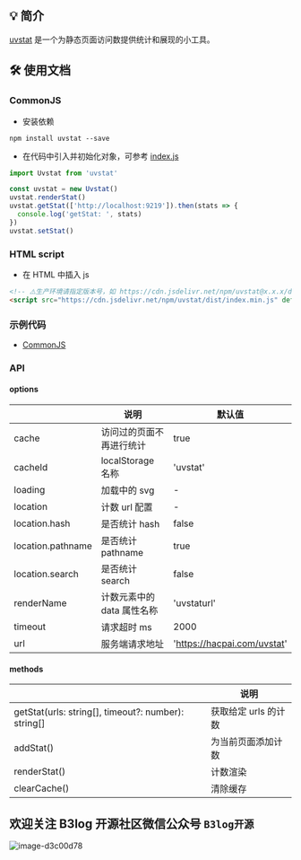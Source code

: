 ## 💡 简介

[uvstat](https://github.com/Vanessa219/uvstat) 是一个为静态页面访问数提供统计和展现的小工具。

## 🛠️ 使用文档

### CommonJS

* 安装依赖

```shell
npm install uvstat --save
```

* 在代码中引入并初始化对象，可参考 [index.js](https://github.com/Vanessa219/uvstat/blob/master/demo/index.js)

```ts
import Uvstat from 'uvstat'

const uvstat = new Uvstat()
uvstat.renderStat()
uvstat.getStat(['http://localhost:9219']).then(stats => {
  console.log('getStat: ', stats)
})
uvstat.setStat()
```

### HTML script

* 在 HTML 中插入 js

```html
<!-- ⚠️生产环境请指定版本号，如 https://cdn.jsdelivr.net/npm/uvstat@x.x.x/dist... -->
<script src="https://cdn.jsdelivr.net/npm/uvstat/dist/index.min.js" defer></script>
```

### 示例代码

* [CommonJS](https://github.com/Vanessa219/uvstat/blob/master/demo/index.js)

### API

#### options

||说明|默认值|
|---|---|---|
|cache|访问过的页面不再进行统计|true|
|cacheId|localStorage 名称|'uvstat'|
|loading|加载中的 svg|-|
|location|计数 url 配置|-|
|location.hash|是否统计 hash|false|
|location.pathname|是否统计 pathname|true|
|location.search|是否统计 search|false|
|renderName|计数元素中的 data 属性名称|'uvstaturl'|
|timeout|请求超时 ms|2000|
|url|服务端请求地址|'https://hacpai.com/uvstat'|


#### methods

||说明|
|---|---|
|getStat(urls: string[], timeout?: number): string[]|获取给定 urls 的计数|
|addStat()|为当前页面添加计数|
|renderStat()|计数渲染|
|clearCache()|清除缓存|

## 欢迎关注 B3log 开源社区微信公众号 `B3log开源`

![image-d3c00d78](https://user-images.githubusercontent.com/873584/71566370-0d312c00-2af2-11ea-8ea1-0d45d6f0db20.png)
